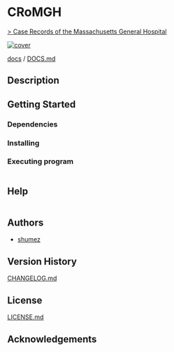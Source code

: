 <!--
Filename: 	README.md
Project: 	/Users/shume/Developer/physician/CRoMGH
Author: 	shumez <https://github.com/shumez>
Created: 	2019-02-15 21:40:0
Modified: 	2019-02-15 21:40:12
-----
Copyright (c) 2019 shumez
-->

# CRoMGH

[> Case Records of the Massachusetts General Hospital][CRoMGH]

[![cover](img/)][img]


[docs] / [DOCS.md]


## Description


## Getting Started



### Dependencies



### Installing



### Executing program

```
```

## Help

```
```

## Authors

* [shumez]

## Version History

[CHANGELOG.md]

## License

[LICENSE.md]


## Acknowledgements


<!-- ------------------------------- -->
[shumez]: shumez
[img]: img/
[DOCS.md]: docs/DOCS.md
[docs]: docs/
[CHANGELOG.md]: CHANGELOG.md
[LICENSE.md]: LICENSE.md

[CRoMGH]: https://www.nejm.org/medical-articles/case-records-of-the-massachusetts-general-hospital